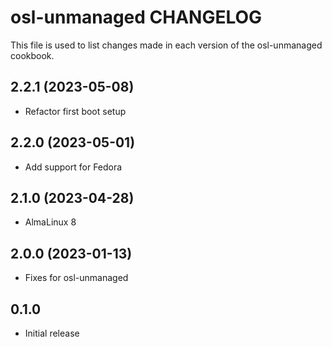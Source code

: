 # osl-unmanaged CHANGELOG

This file is used to list changes made in each version of the osl-unmanaged cookbook.

2.2.1 (2023-05-08)
------------------
- Refactor first boot setup

2.2.0 (2023-05-01)
------------------
- Add support for Fedora

2.1.0 (2023-04-28)
------------------
- AlmaLinux 8

2.0.0 (2023-01-13)
------------------
- Fixes for osl-unmanaged

## 0.1.0

- Initial release
